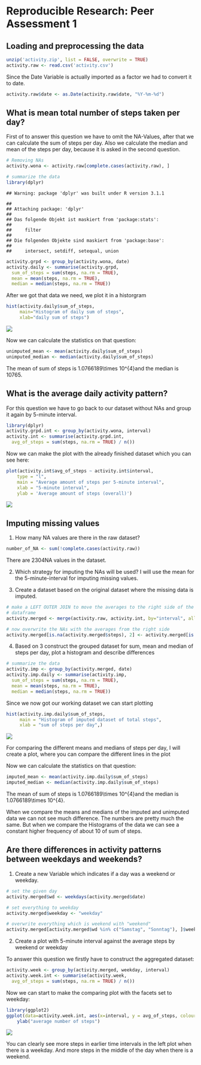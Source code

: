 # Reproducible Research: Peer Assessment 1


## Loading and preprocessing the data

```r
unzip('activity.zip', list = FALSE, overwrite = TRUE)
activity.raw <- read.csv('activity.csv')
```

Since the Date Variable is actually imported as a factor we had to convert it 
to date.


```r
activity.raw$date <- as.Date(activity.raw$date, "%Y-%m-%d")
```

## What is mean total number of steps taken per day?
First of to answer this question we have to omit the NA-Values, after that we can calculate the sum of steps per day.
Also we calculate the median and mean of the steps per day, because it is asked
in the second question.


```r
# Removing NAs
activity.wona <- activity.raw[complete.cases(activity.raw), ]

# summarize the data
library(dplyr)
```

```
## Warning: package 'dplyr' was built under R version 3.1.1
```

```
## 
## Attaching package: 'dplyr'
## 
## Das folgende Objekt ist maskiert from 'package:stats':
## 
##     filter
## 
## Die folgenden Objekte sind maskiert from 'package:base':
## 
##     intersect, setdiff, setequal, union
```

```r
activity.grpd <- group_by(activity.wona, date)
activity.daily <- summarise(activity.grpd,
  sum_of_steps = sum(steps, na.rm = TRUE),
  mean = mean(steps, na.rm = TRUE),
  median = median(steps, na.rm = TRUE))
```

After we got that data we need, we plot it in a historgram


```r
hist(activity.daily$sum_of_steps, 
     main="Histogram of daily sum of steps",
     xlab="daily sum of steps")
```

![](./PA1_template_files/figure-html/histogram-1.png) 

Now we can calculate the statistics on that question:

```r
unimputed_mean <- mean(activity.daily$sum_of_steps)
unimputed_median <- median(activity.daily$sum_of_steps)
```
The mean of sum of steps is 1.0766189\times 10^{4}and the median is 10765.

## What is the average daily activity pattern?
For this question we have to go back to our dataset without NAs and group it 
again by 5-minute interval.


```r
library(dplyr)
activity.grpd.int <- group_by(activity.wona, interval)
activity.int <- summarise(activity.grpd.int,
  avg_of_steps = sum(steps, na.rm = TRUE) / n())
```

Now we can make the plot with the already finished dataset which you can see here:


```r
plot(activity.int$avg_of_steps ~ activity.int$interval, 
    type = "l",
    main = "Average amount of steps per 5-minute interval",
    xlab = "5-minute interval",
    ylab = 'Average amount of steps (overall)')
```

![](./PA1_template_files/figure-html/plot_the_step_interval_graphic-1.png) 


## Imputing missing values
1. How many NA values are there in the raw dataset?

```r
number_of_NA <- sum(!complete.cases(activity.raw))
```
There are 2304NA values in the dataset.

2. Which strategy for imputing the NAs will be used?
I will use the mean for the 5-minute-interval for imputing missing values.

3. Create a dataset based on the original dataset where the missing data is 
imputed.


```r
# make a LEFT OUTER JOIN to move the averages to the right side of the original
# dataframe
activity.merged <- merge(activity.raw, activity.int, by="interval", all.x=TRUE)

# now overwrite the NAs with the averages from the right side
activity.merged[is.na(activity.merged$steps), 2] <- activity.merged[is.na(activity.merged$steps), 4]
```

4. Based on 3 construct the grouped dataset for sum, mean and median of steps per day, plot a histogram and describe differences


```r
# summarize the data
activity.imp <- group_by(activity.merged, date)
activity.imp.daily <- summarise(activity.imp,
  sum_of_steps = sum(steps, na.rm = TRUE),
  mean = mean(steps, na.rm = TRUE),
  median = median(steps, na.rm = TRUE))
```
Since we now got our working dataset we can start plotting


```r
hist(activity.imp.daily$sum_of_steps,
     main = "Histogram of imputed dataset of total steps",
     xlab = "sum of steps per day",)
```

![](./PA1_template_files/figure-html/histogram_of_imputed_dataset-1.png) 

For comparing the different means and medians of steps per day, I will create
a plot, where you can compare the different lines in the plot

Now we can calculate the statistics on that question:

```r
imputed_mean <- mean(activity.imp.daily$sum_of_steps)
imputed_median <- median(activity.imp.daily$sum_of_steps)
```
The mean of sum of steps is 1.0766189\times 10^{4}and the median is 1.0766189\times 10^{4}.

When we compare the means and medians of the imputed and unimputed data we can not see much difference.
The numbers are pretty much the same. But when we compare the Histograms of the data we can see a constant 
higher frequency of about 10 of sum of steps.


## Are there differences in activity patterns between weekdays and weekends?

1. Create a new Variable which indicates if a day was a weekend or weekday.


```r
# set the given day
activity.merged$wd <- weekdays(activity.merged$date)

# set everything to weekday
activity.merged$weekday <- "weekday"

# overwrite everything which is weekend with "weekend"
activity.merged[activity.merged$wd %in% c("Samstag", "Sonntag"), ]$weekday <- "weekend"
```

2. Create a plot with 5-minute interval against the average steps by weekend or weekday

To answer this question we firstly have to construct the aggregated dataset:


```r
activity.week <- group_by(activity.merged, weekday, interval)
activity.week.int <- summarise(activity.week,
  avg_of_steps = sum(steps, na.rm = TRUE) / n())
```

Now we can start to make the comparing plot with the facets set to weekday:


```r
library(ggplot2)
ggplot(data=activity.week.int, aes(x=interval, y = avg_of_steps, colour = weekday, group = weekday)) + geom_line()  + facet_wrap(~weekday) +ggtitle("Average steps taken by 5-minute interval for weekdays and weekends") + xlab("5-minute interval") +
    ylab("average number of steps")
```

![](./PA1_template_files/figure-html/make_final_plot_by_weekday-1.png) 

You can clearly see more steps in earlier time intervals in the left plot when
there is a weekday. And more steps in the middle of the day when there is a weekend.
